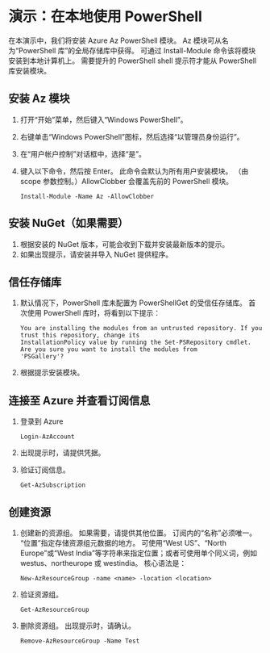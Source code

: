# <a name="demonstration-work-with-powershell-locally"></a>演示：在本地使用 PowerShell

在本演示中，我们将安装 Azure Az PowerShell 模块。 Az 模块可从名为“PowerShell 库”的全局存储库中获得。 可通过 Install-Module 命令该将模块安装到本地计算机上。 需要提升的 PowerShell shell 提示符才能从 PowerShell 库安装模块。 

## <a name="install-the-az-module"></a>安装 Az 模块

1. 打开“开始”菜单，然后键入“Windows PowerShell”。
2. 右键单击“Windows PowerShell”图标，然后选择“以管理员身份运行”。
3. 在“用户帐户控制”对话框中，选择“是”。
4. 键入以下命令，然后按 Enter。 此命令会默认为所有用户安装模块。 （由 scope 参数控制。）AllowClobber 会覆盖先前的 PowerShell 模块。 

    ```
    Install-Module -Name Az -AllowClobber
    ```

## <a name="install-nuget-if-needed"></a>安装 NuGet（如果需要）

1. 根据安装的 NuGet 版本，可能会收到下载并安装最新版本的提示。
2. 如果出现提示，请安装并导入 NuGet 提供程序。

## <a name="trust-the-repository"></a>信任存储库

1. 默认情况下，PowerShell 库未配置为 PowerShellGet 的受信任存储库。 首次使用 PowerShell 库时，将看到以下提示：

    ```
    You are installing the modules from an untrusted repository. If you trust this repository, change its
    InstallationPolicy value by running the Set-PSRepository cmdlet. Are you sure you want to install the modules from
    'PSGallery'?
    ```

2. 根据提示安装模块。 

## <a name="connect-to-azure-and-view-your-subscription-information"></a>连接至 Azure 并查看订阅信息

1. 登录到 Azure

    ```
    Login-AzAccount
    ```

2. 出现提示时，请提供凭据。
3. 验证订阅信息。

    ```
    Get-AzSubscription
    ```

## <a name="create-resources"></a>创建资源

1. 创建新的资源组。 如果需要，请提供其他位置。 订阅内的“名称”必须唯一。 “位置”指定存储资源组元数据的地方。 可使用“West US”、“North Europe”或“West India”等字符串来指定位置；或者可使用单个同义词，例如 westus、northeurope 或 westindia。 核心语法是：

    ```
    New-AzResourceGroup -name <name> -location <location>
    ```

2. 验证资源组。 
  
    ```
    Get-AzResourceGroup
    ```

3. 删除资源组。 出现提示时，请确认。 

    ```
    Remove-AzResourceGroup -Name Test
    ```